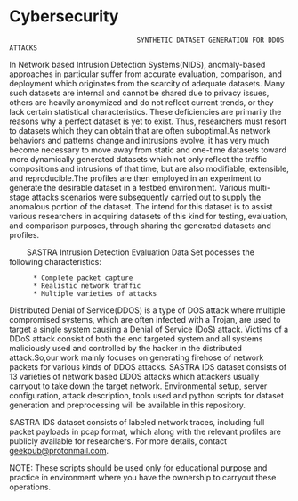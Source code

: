 # Cybersecurity

                                    SYNTHETIC DATASET GENERATION FOR DDOS ATTACKS
In Network based Intrusion Detection Systems(NIDS), anomaly-based approaches in particular suffer from accurate evaluation, comparison, and deployment which originates from the scarcity of adequate datasets. Many such datasets are internal and cannot be shared due to privacy issues, others are heavily anonymized and do not reflect current trends, or they lack certain statistical characteristics. These deficiencies are primarily the reasons why a perfect dataset is yet to exist. Thus, researchers must resort to datasets which they can obtain that are often suboptimal.As network behaviors and patterns change and intrusions evolve, it has very much become necessary to move away from static and one-time datasets toward more dynamically generated datasets which not only reflect the traffic compositions and intrusions of that time, but are also modifiable, extensible, and reproducible.The profiles are then employed in an experiment to generate the desirable dataset in a testbed environment. Various multi-stage attacks scenarios were subsequently carried out to supply the anomalous portion of the dataset. The intend for this dataset is to assist various researchers in acquiring datasets of this kind for testing, evaluation, and comparison purposes, through sharing the generated datasets and profiles.
          
          SASTRA Intrusion Detection Evaluation Data Set pocesses the following characteristics:
          
          * Complete packet capture
          * Realistic network traffic
          * Multiple varieties of attacks
          
          
Distributed Denial of Service(DDOS) is a type of DOS attack where multiple compromised systems, which are often infected with a Trojan, are used to target a single system causing a Denial of Service (DoS) attack. Victims of a DDoS attack consist of both the end targeted system and all systems maliciously used and controlled by the hacker in the distributed attack.So,our work mainly focuses on generating firehose of network packets for various kinds of DDOS attacks. SASTRA IDS dataset consists of 13 varieties of network based DDOS attacks which attackers usually carryout to take down the target network. Environmental setup, server configuration, attack description, tools used and python scripts for dataset generation and preprocessing will be available in this repository.

SASTRA IDS dataset consists of labeled network traces, including full packet payloads in pcap format, which along with the relevant profiles are publicly available for researchers. For more details, contact geekpub@protonmail.com.

NOTE:
These scripts should be used only for educational purpose and practice in environment where you have the ownership to carryout these operations.
          
          
          
          
          
          
          
          

